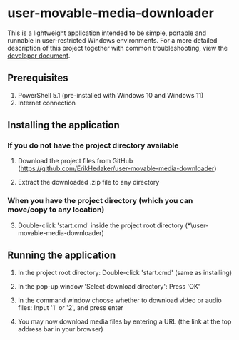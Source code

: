 # user-movable-media-downloader

This is a lightweight application intended to be simple, portable and runnable in user-restricted Windows environments.
For a more detailed description of this project together with common troubleshooting, view the [developer document](./docs/DEV.md).

## Prerequisites

1. PowerShell 5.1 (pre-installed with Windows 10 and Windows 11)
2. Internet connection

## Installing the application

### If you do not have the project directory available

1. Download the project files from GitHub (https://github.com/ErikHedaker/user-movable-media-downloader)

2. Extract the downloaded .zip file to any directory

### When you have the project directory (which you can move/copy to any location)

3. Double-click 'start.cmd' inside the project root directory (*\user-movable-media-downloader)

## Running the application

1. In the project root directory: Double-click 'start.cmd' (same as installing)

2. In the pop-up window 'Select download directory': Press 'OK'

3. In the command window choose whether to download video or audio files: Input '1' or '2', and press enter

4. You may now download media files by entering a URL (the link at the top address bar in your browser)
